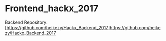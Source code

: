 # Frontend_hackx_2017
Backend Repository: [https://github.com/heikezy/Hackx_Backend_2017]https://github.com/heikezy/Hackx_Backend_2017
